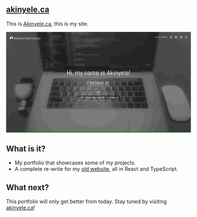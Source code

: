 ## [akinyele.ca](https://www.akinyele.ca)

This is [Akinyele.ca](https://www.akinyele.ca), this is my site.

![akinyele.ca](https://github.com/thedrummeraki/react-portfolio/blob/master/showcase/my_site.gif)

## What is it?
- My portfolio that showcases some of my projects.
- A complete re-write for my [old website](https://github.com/thedrummeraki/react-portfolio/tree/old-site), all in React and TypeScript.

## What next?

This portfolio will only get better from today. Stay tuned by visiting [akinyele.ca](https://www.akinyele.ca)!
